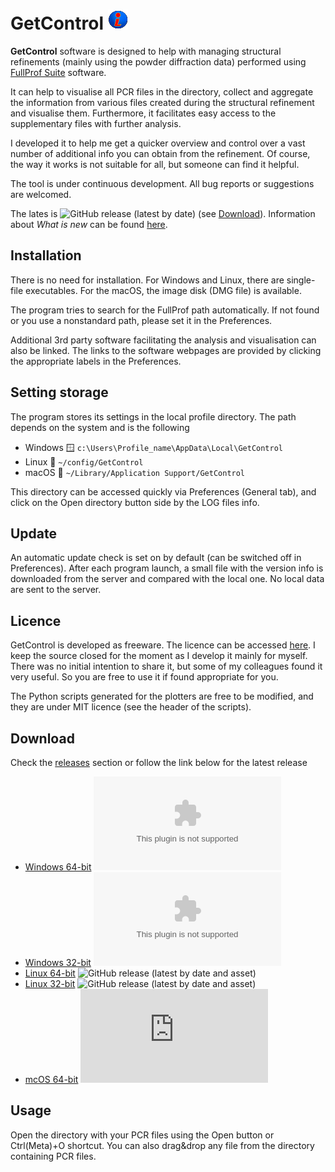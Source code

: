 # GetControl ![logo](img/GetControl-32.png?raw=true)

**GetControl** software is designed to help with managing structural refinements (mainly using the powder diffraction data) performed using [FullProf Suite](https://www.ill.eu/sites/fullprof/) software.

It can help to visualise all PCR files in the directory, collect and aggregate the information from various files created during the structural
 refinement and visualise them. Furthermore, it facilitates easy access to the supplementary files with further analysis.

I developed it to help me get a quicker overview and control over a vast number of additional info you can obtain from the refinement. Of course, the way it works is not suitable for all, but someone can find it helpful.

The tool is under continuous development. All bug reports or suggestions are welcomed.

The lates is ![GitHub release (latest by date)](https://img.shields.io/github/v/release/wildrams/getcontrol) (see [Download](#download "Go to Download")).
Information about _What is new_ can be found [here](autoupdate/gcupdateinfo.txt?raw=true).

## Installation
There is no need for installation. For Windows and Linux, there are single-file executables. For the macOS, the image disk (DMG file) is available.

The program tries to search for the FullProf path automatically. If not found or you use a nonstandard path, please set it in the Preferences.

Additional 3rd party software facilitating the analysis and visualisation can also be linked. The links to the software webpages are provided by clicking the appropriate labels in the Preferences.

## Setting storage
The program stores its settings in the local profile directory. The path depends on the system and is the following

* Windows 🪟 ```c:\Users\Profile_name\AppData\Local\GetControl```
* Linux 🐧   ```~/config/GetControl```
* macOS 🍏  ```~/Library/Application Support/GetControl```

This directory can be accessed quickly via Preferences (General tab), and click on the Open directory button side by the LOG files info.

## Update
An automatic update check is set on by default (can be switched off in Preferences). After each program launch, a small file with the version info is downloaded from the server and compared with the local one. No local data are sent to the server.

## Licence
GetControl is developed as freeware. The licence can be accessed [here](LICENSE?raw=true). I keep the source closed for the moment as I develop it mainly for myself. There was no initial intention to share it, but some of my colleagues found it very useful. So you are free to use it if found appropriate for you.

The Python scripts generated for the plotters are free to be modified, and they are under MIT licence (see the header of the scripts).

## Download
Check the [releases](https://github.com/wildrams/getcontrol/releases/latest) section or follow the link below for the latest release

* [Windows 64-bit](https://github.com/wildrams/getcontrol/releases/latest/download/GetControl-x86_64.exe?raw=true) ![GitHub release (latest by date and asset)](https://img.shields.io/github/downloads/wildrams/getcontrol/latest/getcontrol-x64_86.exe)
* [Windows 32-bit](https://github.com/wildrams/getcontrol/releases/latest/download/GetControl.exe?raw=true) ![GitHub release (latest by date and asset)](https://img.shields.io/github/downloads/wildrams/getcontrol/latest/getcontrol.exe)
* [Linux 64-bit](https://github.com/wildrams/getcontrol/releases/latest/download/GetControl-x86_64?raw=true) ![GitHub release (latest by date and asset)](https://img.shields.io/github/downloads/wildrams/getcontrol/latest/getcontrol-x64_86)
* [Linux 32-bit](https://github.com/wildrams/getcontrol/releases/latest/download/GetControl?raw=true) ![GitHub release (latest by date and asset)](https://img.shields.io/github/downloads/wildrams/getcontrol/latest/getcontrol)
* [mcOS 64-bit](https://github.com/wildrams/getcontrol/releases/latest/download/GetControl.dmg?raw=true) ![GitHub release (latest by date and asset)](https://img.shields.io/github/downloads/wildrams/getcontrol/latest/getcontrol.dmg)

## Usage ##
Open the directory with your PCR files using the Open button or Ctrl(Meta)+O shortcut. You can also drag&drop any file from the directory containing PCR files.
